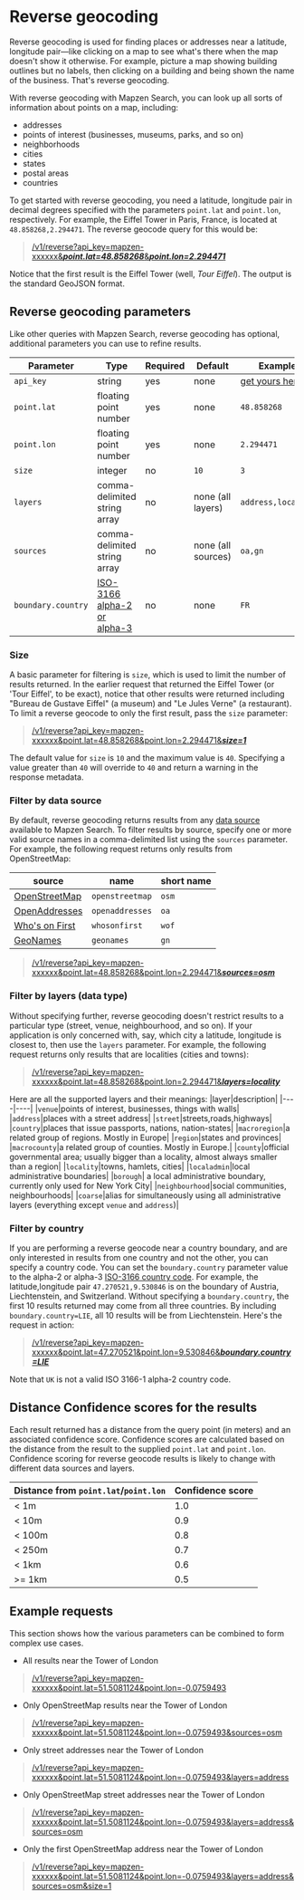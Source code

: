 # Reverse geocoding

Reverse geocoding is used for finding places or addresses near a latitude, longitude pair&mdash;like clicking on a map to see what's there when the map doesn't show it otherwise. For example, picture a map showing building outlines but no labels, then clicking on a building and being shown the name of the business. That's reverse geocoding.

With reverse geocoding with Mapzen Search, you can look up all sorts of information about points on a map, including:

* addresses
* points of interest (businesses, museums, parks, and so on)
* neighborhoods
* cities
* states
* postal areas
* countries

To get started with reverse geocoding, you need a latitude, longitude pair in decimal degrees specified with the parameters `point.lat` and `point.lon`, respectively.  For example, the Eiffel Tower in Paris, France, is located at `48.858268,2.294471`. The reverse geocode query for this would be:

>[/v1/reverse?api_key=mapzen-xxxxxx&___point.lat=48.858268___&___point.lon=2.294471___](https://search.mapzen.com/v1/reverse?point.lat=48.858268&point.lon=2.294471)

Notice that the first result is the Eiffel Tower (well, _Tour Eiffel_). The output is the standard GeoJSON format.

## Reverse geocoding parameters

Like other queries with Mapzen Search, reverse geocoding has optional, additional parameters you can use to refine results.

Parameter | Type | Required | Default | Example
--- | --- | --- | --- | ---
`api_key` | string | yes | none | [get yours here!](https://mapzen.com/developers)
`point.lat` | floating point number | yes | none | `48.858268`
`point.lon` | floating point number | yes | none | `2.294471`
`size` | integer | no | `10` | `3`
`layers` | comma-delimited string array | no | none (all layers) | `address,locality`
`sources` | comma-delimited string array | no | none (all sources) | `oa,gn`
`boundary.country` | <a href="https://en.wikipedia.org/wiki/ISO_3166-1" target="\_blank">ISO-3166 alpha-2 or alpha-3</a> | no | none | `FR`

### Size

A basic parameter for filtering is `size`, which is used to limit the number of results returned. In the earlier request that returned the Eiffel Tower (or 'Tour Eiffel', to be exact), notice that other results were returned including "Bureau de Gustave Eiffel" (a museum) and "Le Jules Verne" (a restaurant). To limit a reverse geocode to only the first result, pass the `size` parameter:

>[/v1/reverse?api_key=mapzen-xxxxxx&point.lat=48.858268&point.lon=2.294471&___size=1___](https://search.mapzen.com/v1/reverse?point.lat=48.858268&point.lon=2.294471&size=1)

The default value for `size` is `10` and the maximum value is `40`. Specifying a value greater than `40` will override to `40` and return a warning in the response metadata.

### Filter by data source

By default, reverse geocoding returns results from any [data source](data-sources.md) available to Mapzen Search. To filter results by source, specify one or more valid source names in a comma-delimited list using the `sources` parameter. For example, the following request returns only results from OpenStreetMap:

| source | name | short name |
|---|---|---|
| [OpenStreetMap](http://www.openstreetmap.org/) | `openstreetmap` | `osm` |
| [OpenAddresses](http://openaddresses.io/) | `openaddresses` | `oa` |
| [Who's on First](https://whosonfirst.mapzen.com) | `whosonfirst` | `wof` |
| [GeoNames](http://www.geonames.org/) | `geonames` | `gn` |

>[/v1/reverse?api_key=mapzen-xxxxxx&point.lat=48.858268&point.lon=2.294471&___sources=osm___](https://search.mapzen.com/v1/reverse?point.lat=48.858268&point.lon=2.294471&sources=osm)

### Filter by layers (data type)

Without specifying further, reverse geocoding doesn't restrict results to a particular type (street, venue, neighbourhood, and so on).  If your application is only concerned with, say, which city a latitude, longitude is closest to, then use the `layers` parameter.  For example, the following request returns only results that are localities (cities and towns):

>[/v1/reverse?api_key=mapzen-xxxxxx&point.lat=48.858268&point.lon=2.294471&___layers=locality___](https://search.mapzen.com/v1/reverse?point.lat=48.858268&point.lon=2.294471&layers=locality)

Here are all the supported layers and their meanings:
|layer|description|
|----|----|
|`venue`|points of interest, businesses, things with walls|
|`address`|places with a street address|
|`street`|streets,roads,highways|
|`country`|places that issue passports, nations, nation-states|
|`macroregion`|a related group of regions. Mostly in Europe|
|`region`|states and provinces|
|`macrocounty`|a related group of counties. Mostly in Europe.|
|`county`|official governmental area; usually bigger than a locality, almost always smaller than a region|
|`locality`|towns, hamlets, cities|
|`localadmin`|local administrative boundaries|
|`borough`| a local administrative boundary, currently only used for New York City|
|`neighbourhood`|social communities, neighbourhoods|
|`coarse`|alias for simultaneously using all administrative layers (everything except `venue` and `address`)|

### Filter by country

If you are performing a reverse geocode near a country boundary, and are only interested in results from one country and not the other, you can specify a country code. You can set the `boundary.country` parameter value to the alpha-2 or alpha-3 [ISO-3166 country code](https://en.wikipedia.org/wiki/ISO_3166-1). For example, the latitude,longitude pair `47.270521,9.530846` is on the boundary of Austria, Liechtenstein, and Switzerland. Without specifying a `boundary.country`, the first 10 results returned may come from all three countries. By including `boundary.country=LIE`, all 10 results will be from Liechtenstein. Here's the request in action:

>[/v1/reverse?api_key=mapzen-xxxxxx&point.lat=47.270521&point.lon=9.530846&___boundary.country=LIE___](https://search.mapzen.com/v1/reverse?point.lat=47.270521&point.lon=9.530846&boundary.country=LIE)

Note that `UK` is not a valid ISO 3166-1 alpha-2 country code.

## Distance Confidence scores for the results

Each result returned has a distance from the query point (in meters) and an associated confidence score. Confidence scores are calculated based on the distance from the result to the supplied `point.lat` and `point.lon`. Confidence scoring for reverse geocode results is likely to change with different data sources and layers.

Distance from `point.lat`/`point.lon` | Confidence score
--- | ---
&lt; 1m | 1.0
&lt; 10m | 0.9
&lt; 100m | 0.8
&lt; 250m | 0.7
&lt; 1km | 0.6
&gt;= 1km | 0.5

## Example requests

This section shows how the various parameters can be combined to form complex use cases.

* All results near the Tower of London
>[/v1/reverse?api_key=mapzen-xxxxxx&point.lat=51.5081124&point.lon=-0.0759493](https://search.mapzen.com/v1/reverse?point.lat=51.5081124&point.lon=-0.0759493)

* Only OpenStreetMap results near the Tower of London
>[/v1/reverse?api_key=mapzen-xxxxxx&point.lat=51.5081124&point.lon=-0.0759493&sources=osm](https://search.mapzen.com/v1/reverse?point.lat=51.5081124&point.lon=-0.0759493&sources=osm)

* Only street addresses near the Tower of London
>[/v1/reverse?api_key=mapzen-xxxxxx&point.lat=51.5081124&point.lon=-0.0759493&layers=address](https://search.mapzen.com/v1/reverse?point.lat=51.5081124&point.lon=-0.0759493&layers=address)

* Only OpenStreetMap street addresses near the Tower of London
>[/v1/reverse?api_key=mapzen-xxxxxx&point.lat=51.5081124&point.lon=-0.0759493&layers=address&sources=osm](https://search.mapzen.com/v1/reverse?point.lat=51.5081124&point.lon=-0.0759493&layers=address&sources=osm)

* Only the first OpenStreetMap address near the Tower of London
>[/v1/reverse?api_key=mapzen-xxxxxx&point.lat=51.5081124&point.lon=-0.0759493&layers=address&sources=osm&size=1](https://search.mapzen.com/v1/reverse?point.lat=51.5081124&point.lon=-0.0759493&layers=address&sources=osm&size=1)
